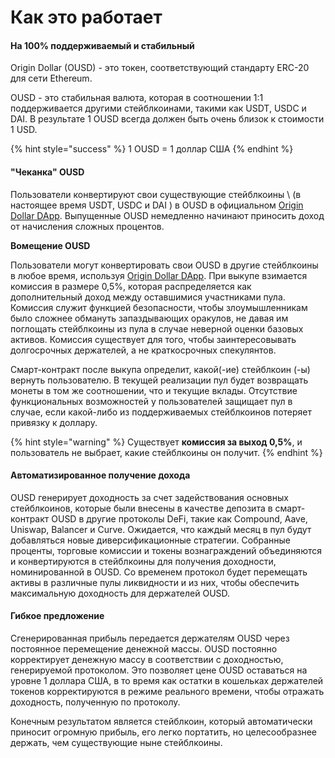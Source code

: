 # Как это работает

#### На 100% поддерживаемый и стабильный

Origin Dollar \(OUSD\) - это токен, соответствующий стандарту ERC-20 для сети Ethereum.

OUSD - это стабильная валюта, которая в соотношении 1:1 поддерживается другими стейблкоинами, такими как USDT, USDC и DAI. В результате 1 OUSD всегда должен быть очень близок к стоимости 1 USD.

{% hint style="success" %}
1 OUSD = 1 доллар США
{% endhint %}

#### "Чеканка" OUSD

Пользователи конвертируют свои существующие стейблкоины \ (в настоящее время USDT, USDC и DAI \) в OUSD в официальном [Origin Dollar DApp](www.ousd.com). Выпущенные OUSD немедленно начинают приносить доход от начисления сложных процентов.

**Вомещение OUSD**

Пользователи могут конвертировать свои OUSD в другие стейблкоины в любое время, используя [Origin Dollar DApp](www.ousd.com). При выкупе взимается комиссия в размере 0,5%, которая распределяется как дополнительный доход между оставшимися участниками пула. Комиссия служит функцией безопасности, чтобы злоумышленникам было сложнее обмануть запаздывающих оракулов, не давая им поглощать стейблкоины из пула в случае неверной оценки базовых активов. Комиссия существует для того, чтобы заинтересовывать долгосрочных держателей, а не краткосрочных спекулянтов.

Смарт-контракт после выкупа определит, какой(-ие) стейблкоин (-ы) вернуть пользователю. В текущей реализации пул будет возвращать монеты в том же соотношении, что и текущие вклады. Отсутствие функциональных возможностей у пользователей защищает пул в случае, если какой-либо из поддерживаемых стейблкоинов потеряет привязку к доллару.

{% hint style="warning" %}
Существует **комиссия за выход 0,5%**, и пользователь не выбрает, какие стейблкоины он получит.
{% endhint %}

#### **Автоматизированное получение дохода**

OUSD генерирует доходность за счет задействования основных стейблкоинов, которые были внесены в качестве депозита в смарт-контракт OUSD в другие протоколы DeFi, такие как Compound, Aave, Uniswap, Balancer и Curve. Ожидается, что каждый месяц в пул будут добавляться новые диверсификационные стратегии. Собранные проценты, торговые комиссии и токены вознаграждений объединяются и конвертируются в стейблкоины для получения доходности, номинированной в OUSD. Со временем протокол будет перемещать активы в различные пулы ликвидности и из них, чтобы обеспечить максимальную доходность для держателей OUSD.

#### **Гибкое предложение**

Сгенерированная прибыль передается держателям OUSD через постоянное перемещение денежной массы. OUSD постоянно корректирует денежную массу в соответствии с доходностью, генерируемой протоколом. Это позволяет цене OUSD оставаться на уровне 1 доллара США, в то время как остатки в кошельках держателей токенов корректируются в режиме реального времени, чтобы отражать доходность, полученную по протоколу.

Конечным результатом является стейблкоин, который автоматически приносит огромную прибыль, его легко портатить, но целесообразнее держать, чем существующие ныне стейблкоины.

